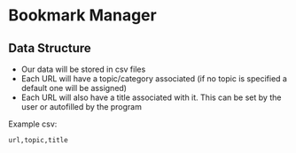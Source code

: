 # Bookmark Manager

## Data Structure
- Our data will be stored in csv files 
- Each URL will have a topic/category associated (if no topic is specified a default one will be assigned)
- Each URL will also have a title associated with it. This can be set by the user or autofilled by the program

Example csv:
```
url,topic,title
```
